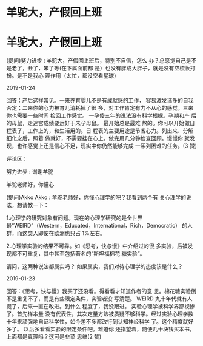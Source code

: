 # 羊驼大，产假回上班

# 羊驼大，产假回上班

(提问)努力进步 : 羊驼大，产假回上班后，特别不自信，怎么 办？总感觉自己是不是老了，丑了，笨了等(在下属面前都 是）也没有胖成大胖子，就是没有空梳妆打扮。是不是我心 理作用（太忙，都没空看星球）

2019-01-24

回答：产后这样常见。一来养育婴儿不是有成就感的工作， 容易激发诸多的自我否定；二来你的心力被育儿消耗掉了很 多，对工作肯定有力不从心的感觉。三来你也需要一些时间 捡回工作感觉。 一孕傻三年的说法没有科学根据。孕期和产 后的母鼠，走迷宫成绩要远好于未孕母鼠。 最开始总是最难 熬的。你可以开始做日程表了，工作上的，和生活用的。日 程表的主要用途是节省心力。列出来、分解细化之后，照着 做就好，不需要挂在心上。做完用几分钟检查回顾。慢慢你 就发现，也许感觉上还是信心不足，现实中你仍然能够完成 一系列困难的任务。(3 赞)

评论区：

努力进步 : 谢谢羊驼

羊驼老师好，你懂心

(提问)Akko Akko : 羊驼老师好，你懂心理学的吧？我看到两个有 关心理学的说法，想请教一下：

1.心理学的研究对象有问题。现在的心理学研究的是全世界 最“WEIRD”（Western，Educated，International，Rich，Democratic） 的人群，而这类人即使在欧洲也只占 1%左右。

2.心理学实验的结果不可靠。如《思考，快与慢》中介绍过的很 多实验，后被发现都不可重复，其中甚至包括著名的“斯坦福棉花 糖实验”。

请问，这两种说法都属实吗？ 如果属实，我们对待心理学的态度该是什么？

2019-01-23

回答：《思考，快与慢》我买了还没看。得看看才知道作者的意 思。棉花糖实验倒不是重复不了，而是有些限定条件，实验者没 写清楚。 WEIRD 九十年代就有人提了，后来一直在改进。到什么 程度了，我没跟进。 实验心理学被科学界鄙视惨了。首先样本量 没有代表性，其次定量方法被质疑不够科学。经过实验心理学数 十年来顽强地自证科学性，如今差不多都改行到认知神经科学 了。这个精度就好多了。 以后多看看实验的限定条件吧。难道你 还指望着，随便几十块钱买本书，上面都是真理吗？这可是韭菜 思维(2 赞)